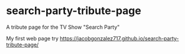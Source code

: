 # search-party-tribute-page
A tribute page for the TV Show "Search Party"

My first web page try https://jacobgonzalez717.github.io/search-party-tribute-page/
